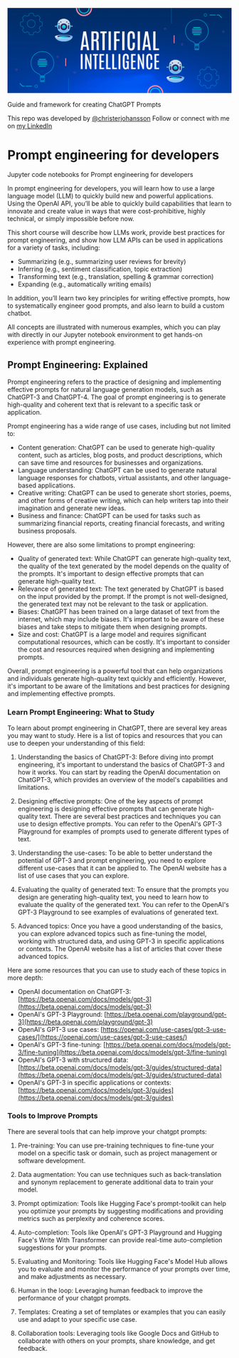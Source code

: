 ![Banner about AI](./images/banner.jpg)

Guide and framework for creating ChatGPT Prompts

This repo was developed by [@christerjohansson](https://github.com/christerjohansson)
Follow or connect with me on [my LinkedIn](https://www.linkedin.com/in/christerjohansson/)

# Prompt engineering for developers

Jupyter code notebooks for Prompt engineering for developers

In prompt engineering for developers, you will learn how to use a large language model (LLM) to quickly build new and powerful applications.  Using the OpenAI API, you’ll be able to quickly build capabilities that learn to innovate and create value in ways that were cost-prohibitive, highly technical, or simply impossible before now.

This short course will describe how LLMs work, provide best practices for prompt engineering, and show how LLM APIs can be used in applications for a variety of tasks, including:

- Summarizing (e.g., summarizing user reviews for brevity)
- Inferring (e.g., sentiment classification, topic extraction)
- Transforming text (e.g., translation, spelling & grammar correction)
- Expanding (e.g., automatically writing emails)

In addition, you’ll learn two key principles for writing effective prompts, how to systematically engineer good prompts, and also learn to build a custom chatbot.

All concepts are illustrated with numerous examples, which you can play with directly in our Jupyter notebook environment to get hands-on experience with prompt engineering.

## Prompt Engineering: Explained

Prompt engineering refers to the practice of designing and implementing effective prompts for natural language generation models, such as ChatGPT-3 and ChatGPT-4. The goal of prompt engineering is to generate high-quality and coherent text that is relevant to a specific task or application.

Prompt engineering has a wide range of use cases, including but not limited to:

- Content generation: ChatGPT can be used to generate high-quality content, such as articles, blog posts, and product descriptions, which can save time and resources for businesses and organizations.
- Language understanding: ChatGPT can be used to generate natural language responses for chatbots, virtual assistants, and other language-based applications.
- Creative writing: ChatGPT can be used to generate short stories, poems, and other forms of creative writing, which can help writers tap into their imagination and generate new ideas.
- Business and finance: ChatGPT can be used for tasks such as summarizing financial reports, creating financial forecasts, and writing business proposals.

However, there are also some limitations to prompt engineering:

- Quality of generated text: While ChatGPT can generate high-quality text, the quality of the text generated by the model depends on the quality of the prompts. It's important to design effective prompts that can generate high-quality text.
- Relevance of generated text: The text generated by ChatGPT is based on the input provided by the prompt. If the prompt is not well-designed, the generated text may not be relevant to the task or application.
- Biases: ChatGPT has been trained on a large dataset of text from the internet, which may include biases. It's important to be aware of these biases and take steps to mitigate them when designing prompts.
- Size and cost: ChatGPT is a large model and requires significant computational resources, which can be costly. It's important to consider the cost and resources required when designing and implementing prompts.

Overall, prompt engineering is a powerful tool that can help organizations and individuals generate high-quality text quickly and efficiently. However, it's important to be aware of the limitations and best practices for designing and implementing effective prompts.

### Learn Prompt Engineering: What to Study

To learn about prompt engineering in ChatGPT, there are several key areas you may want to study. Here is a list of topics and resources that you can use to deepen your understanding of this field:

1. Understanding the basics of ChatGPT-3: Before diving into prompt engineering, it's important to understand the basics of ChatGPT-3 and how it works. You can start by reading the OpenAI documentation on ChatGPT-3, which provides an overview of the model's capabilities and limitations.

2. Designing effective prompts: One of the key aspects of prompt engineering is designing effective prompts that can generate high-quality text. There are several best practices and techniques you can use to design effective prompts. You can refer to the OpenAI's GPT-3 Playground for examples of prompts used to generate different types of text.

3. Understanding the use-cases: To be able to better understand the potential of GPT-3 and prompt engineering, you need to explore different use-cases that it can be applied to. The OpenAI website has a list of use cases that you can explore.

4. Evaluating the quality of generated text: To ensure that the prompts you design are generating high-quality text, you need to learn how to evaluate the quality of the generated text. You can refer to the OpenAI's GPT-3 Playground to see examples of evaluations of generated text.

5. Advanced topics: Once you have a good understanding of the basics, you can explore advanced topics such as fine-tuning the model, working with structured data, and using GPT-3 in specific applications or contexts. The OpenAI website has a list of articles that cover these advanced topics.

Here are some resources that you can use to study each of these topics in more depth:

- OpenAI documentation on ChatGPT-3: [https://beta.openai.com/docs/models/gpt-3](https://beta.openai.com/docs/models/gpt-3)
- OpenAI's GPT-3 Playground: [https://beta.openai.com/playground/gpt-3](https://beta.openai.com/playground/gpt-3)
- OpenAI's GPT-3 use cases: [https://openai.com/use-cases/gpt-3-use-cases/](https://openai.com/use-cases/gpt-3-use-cases/)
- OpenAI's GPT-3 fine-tuning: [https://beta.openai.com/docs/models/gpt-3/fine-tuning](https://beta.openai.com/docs/models/gpt-3/fine-tuning)
- OpenAI's GPT-3 with structured data: [https://beta.openai.com/docs/models/gpt-3/guides/structured-data](https://beta.openai.com/docs/models/gpt-3/guides/structured-data)
- OpenAI's GPT-3 in specific applications or contexts: [https://beta.openai.com/docs/models/gpt-3/guides](https://beta.openai.com/docs/models/gpt-3/guides)

### Tools to Improve Prompts

There are several tools that can help improve your chatgpt prompts:

1. Pre-training: You can use pre-training techniques to fine-tune your model on a specific task or domain, such as project management or software development.

2. Data augmentation: You can use techniques such as back-translation and synonym replacement to generate additional data to train your model.

3. Prompt optimization: Tools like Hugging Face's prompt-toolkit can help you optimize your prompts by suggesting modifications and providing metrics such as perplexity and coherence scores.

4. Auto-completion: Tools like OpenAI's GPT-3 Playground and Hugging Face's Write With Transformer can provide real-time auto-completion suggestions for your prompts.

5. Evaluating and Monitoring: Tools like Hugging Face's Model Hub allows you to evaluate and monitor the performance of your prompts over time, and make adjustments as necessary.

6. Human in the loop: Leveraging human feedback to improve the performance of your chatgpt prompts.

7. Templates: Creating a set of templates or examples that you can easily use and adapt to your specific use case.

8. Collaboration tools: Leveraging tools like Google Docs and GitHub to collaborate with others on your prompts, share knowledge, and get feedback.
